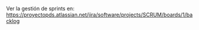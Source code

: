 Ver la gestión de sprints en:
https://proyectopds.atlassian.net/jira/software/projects/SCRUM/boards/1/backlog
